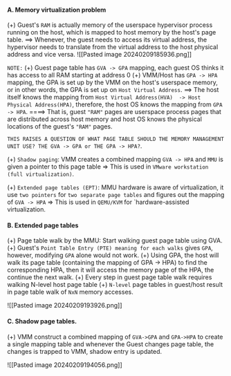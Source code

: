 #### A. Memory virtualization problem
(+) Guest's `RAM` is actually memory of the userspace hypervisor process running on the host, which is mapped to host memory by the host's page table.
==> Whenever, the guest needs to access its virtual address, the hypervisor needs to translate from the virtual address to the host physical address and vice versa.
![[Pasted image 20240209185936.png]]

`NOTE:`
(+) Guest page table has `GVA -> GPA` mapping, each guest OS thinks it has access to all RAM starting at address 0
(+) VMM/Host has `GPA -> HPA` mapping, the GPA is set up by the VMM on the host's userspace memory, or in other words, the GPA is set up on `Host Virtual Address`.
==> The host itself knows the mapping from `Host Virtual Address(HVA)  -> Host Physical Address(HPA)`, therefore, the host OS knows the mapping from `GPA -> HPA`.
====> That is, guest `"RAM"` pages are userspace process pages that are distributed across host memory and host OS knows the physical locations of the guest's `"RAM"` pages.

`THIS RAISES A QUESTION OF WHAT PAGE TABLE SHOULD THE MEMORY MANAGEMENT UNIT USE? THE GVA -> GPA or THE GPA -> HPA?`.

(+) `Shadow paging`: VMM creates a combined mapping `GVA -> HPA` and `MMU` is given a pointer to this page table => This is used in `VMware workstation (full virtualization)`.

(+) `Extended page tables (EPT)`: MMU hardware is aware of virtualization, it use `two pointers` for `two separate page tables` and figures out the mapping of `GVA -> HPA` => This is used in `QEMU/KVM` for `hardware-assisted virtualization.

#### B. Extended page tables
(+) Page table walk by the MMU: Start walking guest page table using GVA.
(+) Guest's `Point Table Entry (PTE) meaning for each walks` gives `GPA`, however, modifying `GPA` alone would not work.
(+) Using GPA, the host will walk its page table (containing the mapping of GPA -> HPA) to find the corresponding HPA, then it will access the memory page of the HPA, the continue the next walk.
(+) Every step in guest page table walk requires walking N-level host page table
(+) `N-level` page tables in guest/host result in page table walk of `NxN` memory accesses.

![[Pasted image 20240209193926.png]]

#### C. Shadow page tables.
(+) VMM construct a combined mapping of `GVA->GPA` and `GPA->HPA` to create a single mapping table and whenever the Guest changes page table, the changes is trapped to VMM, shadow entry is updated.

![[Pasted image 20240209194056.png]]